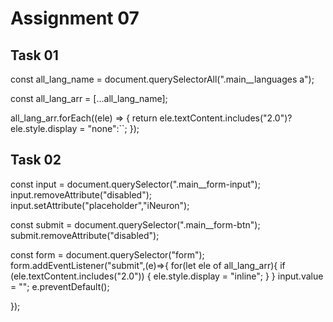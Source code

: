 # Assignment 07

## Task 01

<!-- This will fetch all languages -->
const all_lang_name = document.querySelectorAll(".main__languages a");

<!-- This will convert node list of all languages to array -->
const all_lang_arr = [...all_lang_name];

<!-- This will remove all languages with 2.0 string -->
all_lang_arr.forEach((ele) => {
   return ele.textContent.includes("2.0")? ele.style.display = "none":``;
});


## Task 02

<!-- This will fetch and update input attributes placeholder -->
const input = document.querySelector(".main__form-input");
input.removeAttribute("disabled");
input.setAttribute("placeholder","iNeuron");

<!-- This will enables submit button -->
const submit = document.querySelector(".main__form-btn");
submit.removeAttribute("disabled");


<!-- This is adding submit functionality to form and preventDefault method to bring back all languages -->
const form = document.querySelector("form");
form.addEventListener("submit",(e)=>{
   for(let ele of all_lang_arr){
      if (ele.textContent.includes("2.0")) {
         ele.style.display = "inline";
      }
   }
   input.value  = "";
   e.preventDefault();

});

